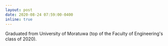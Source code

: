 ```yaml
---
layout: post
date: 2020-08-24 07:59:00-0400
inline: true
---
```


Graduated from University of Moratuwa (top of the Faculty of Engineering's class of 2020).
